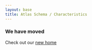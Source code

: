```yaml
---
layout: base
title: Atlas Schema / Characteristics
---
```


### We have moved

Check out our [new home](http://developer.dataset.io)